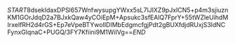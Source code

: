 $START$8dsekIdaxDPSl657WnfwysupgYWxx5sL7lJIXZ9pJxICN5+p4m3sjiuznKM1GOrJdqD2a7BJxkQaw4yCOiEpM+Apsukc3sfEAlQ7FprY+55tWZleUihdMIrxelfRH2d4rGS+Ep7eVpeBTYwoIlDIMbEdgmcfgjPdt2gBUXfdjdRUxjS3ldNCFynxGlqnaC+PUGQ/3FY7Kfiini9M1WiIVg==$END$